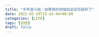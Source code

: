 ```yaml
---
title: "半年度小结：如果我的烦恼如此实际就好了"
date: 2022-05-29T15:42:44+08:00
categories: [LIFE]
tags: [总结]
draft: false
---
```

